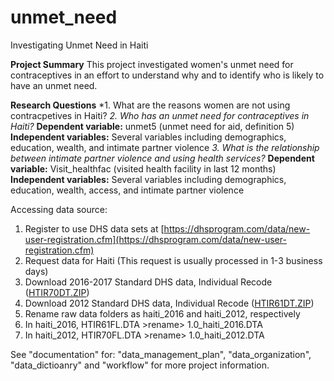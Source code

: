 # unmet_need
Investigating Unmet Need in Haiti 

**Project Summary**
This project investigated women's unmet need for contraceptives in an effort to understand why and to identify who is likely to have an unmet need. 

**Research Questions**
 *1. What are the reasons women are not using contracpetives in Haiti? 
 *2. Who has an unmet need for contraceptives in Haiti?* 
**Dependent variable:** unmet5 (unmet need for aid, definition 5)
**Independent variables:** Several variables including demographics, education, wealth, and intimate partner violence 
 *3.* *What is the relationship between intimate partner violence and using health services?*
**Dependent variable:** Visit_healthfac (visited health facility in last 12 months)
**Independent variables:** Several variables including demographics, education, wealth, access, and intimate partner violence 

Accessing data source: 
1.  Register to use DHS data sets at [https://dhsprogram.com/data/new-user-registration.cfm](https://dhsprogram.com/data/new-user-registration.cfm)    
2.  Request data for Haiti (This request is usually processed in 1-3 business days)
4.  Download 2016-2017 Standard DHS data, Individual Recode ([HTIR70DT.ZIP](https://dhsprogram.com/customcf/legacy/data/download_dataset.cfm?Filename=HTBR70DT.ZIP&Tp=1&Ctry_Code=HT&surv_id=503&dmode=normal))    
5.  Download 2012 Standard DHS data, Individual Recode ([HTIR61DT.ZIP](https://dhsprogram.com/customcf/legacy/data/download_dataset.cfm?Filename=HTBR61DT.ZIP&Tp=1&Ctry_Code=HT&surv_id=368&dmode=normal))  
6.  Rename raw data folders as haiti_2016 and haiti_2012, respectively  
7.  In haiti_2016, HTIR61FL.DTA >rename> 1.0_haiti_2016.DTA    
8.  In haiti_2012, HTIR70FL.DTA >rename> 1.0_haiti_2012.DTA

See "documentation" for: "data_management_plan", "data_organization", "data_dictioanry" and "workflow" for more project information. 
